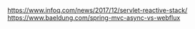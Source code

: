 https://www.infoq.com/news/2017/12/servlet-reactive-stack/
https://www.baeldung.com/spring-mvc-async-vs-webflux